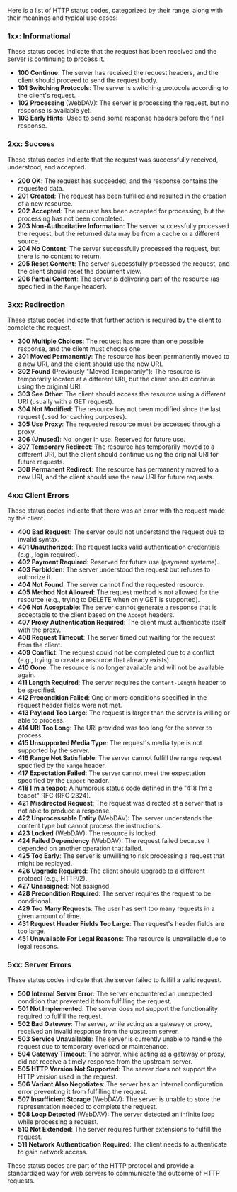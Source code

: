 Here is a list of HTTP status codes, categorized by their range, along with their meanings and typical use cases:

### **1xx: Informational**
These status codes indicate that the request has been received and the server is continuing to process it.

- **100 Continue**: The server has received the request headers, and the client should proceed to send the request body.
- **101 Switching Protocols**: The server is switching protocols according to the client's request.
- **102 Processing** (WebDAV): The server is processing the request, but no response is available yet.
- **103 Early Hints**: Used to send some response headers before the final response.

### **2xx: Success**
These status codes indicate that the request was successfully received, understood, and accepted.

- **200 OK**: The request has succeeded, and the response contains the requested data.
- **201 Created**: The request has been fulfilled and resulted in the creation of a new resource.
- **202 Accepted**: The request has been accepted for processing, but the processing has not been completed.
- **203 Non-Authoritative Information**: The server successfully processed the request, but the returned data may be from a cache or a different source.
- **204 No Content**: The server successfully processed the request, but there is no content to return.
- **205 Reset Content**: The server successfully processed the request, and the client should reset the document view.
- **206 Partial Content**: The server is delivering part of the resource (as specified in the `Range` header).

### **3xx: Redirection**
These status codes indicate that further action is required by the client to complete the request.

- **300 Multiple Choices**: The request has more than one possible response, and the client must choose one.
- **301 Moved Permanently**: The resource has been permanently moved to a new URI, and the client should use the new URI.
- **302 Found** (Previously "Moved Temporarily"): The resource is temporarily located at a different URI, but the client should continue using the original URI.
- **303 See Other**: The client should access the resource using a different URI (usually with a GET request).
- **304 Not Modified**: The resource has not been modified since the last request (used for caching purposes).
- **305 Use Proxy**: The requested resource must be accessed through a proxy.
- **306 (Unused)**: No longer in use. Reserved for future use.
- **307 Temporary Redirect**: The resource has temporarily moved to a different URI, but the client should continue using the original URI for future requests.
- **308 Permanent Redirect**: The resource has permanently moved to a new URI, and the client should use the new URI for future requests.

### **4xx: Client Errors**
These status codes indicate that there was an error with the request made by the client.

- **400 Bad Request**: The server could not understand the request due to invalid syntax.
- **401 Unauthorized**: The request lacks valid authentication credentials (e.g., login required).
- **402 Payment Required**: Reserved for future use (payment systems).
- **403 Forbidden**: The server understood the request but refuses to authorize it.
- **404 Not Found**: The server cannot find the requested resource.
- **405 Method Not Allowed**: The request method is not allowed for the resource (e.g., trying to DELETE when only GET is supported).
- **406 Not Acceptable**: The server cannot generate a response that is acceptable to the client based on the `Accept` headers.
- **407 Proxy Authentication Required**: The client must authenticate itself with the proxy.
- **408 Request Timeout**: The server timed out waiting for the request from the client.
- **409 Conflict**: The request could not be completed due to a conflict (e.g., trying to create a resource that already exists).
- **410 Gone**: The resource is no longer available and will not be available again.
- **411 Length Required**: The server requires the `Content-Length` header to be specified.
- **412 Precondition Failed**: One or more conditions specified in the request header fields were not met.
- **413 Payload Too Large**: The request is larger than the server is willing or able to process.
- **414 URI Too Long**: The URI provided was too long for the server to process.
- **415 Unsupported Media Type**: The request's media type is not supported by the server.
- **416 Range Not Satisfiable**: The server cannot fulfill the range request specified by the `Range` header.
- **417 Expectation Failed**: The server cannot meet the expectation specified by the `Expect` header.
- **418 I'm a teapot**: A humorous status code defined in the "418 I'm a teapot" RFC (RFC 2324).
- **421 Misdirected Request**: The request was directed at a server that is not able to produce a response.
- **422 Unprocessable Entity** (WebDAV): The server understands the content type but cannot process the instructions.
- **423 Locked** (WebDAV): The resource is locked.
- **424 Failed Dependency** (WebDAV): The request failed because it depended on another operation that failed.
- **425 Too Early**: The server is unwilling to risk processing a request that might be replayed.
- **426 Upgrade Required**: The client should upgrade to a different protocol (e.g., HTTP/2).
- **427 Unassigned**: Not assigned.
- **428 Precondition Required**: The server requires the request to be conditional.
- **429 Too Many Requests**: The user has sent too many requests in a given amount of time.
- **431 Request Header Fields Too Large**: The request's header fields are too large.
- **451 Unavailable For Legal Reasons**: The resource is unavailable due to legal reasons.

### **5xx: Server Errors**
These status codes indicate that the server failed to fulfill a valid request.

- **500 Internal Server Error**: The server encountered an unexpected condition that prevented it from fulfilling the request.
- **501 Not Implemented**: The server does not support the functionality required to fulfill the request.
- **502 Bad Gateway**: The server, while acting as a gateway or proxy, received an invalid response from the upstream server.
- **503 Service Unavailable**: The server is currently unable to handle the request due to temporary overload or maintenance.
- **504 Gateway Timeout**: The server, while acting as a gateway or proxy, did not receive a timely response from the upstream server.
- **505 HTTP Version Not Supported**: The server does not support the HTTP version used in the request.
- **506 Variant Also Negotiates**: The server has an internal configuration error preventing it from fulfilling the request.
- **507 Insufficient Storage** (WebDAV): The server is unable to store the representation needed to complete the request.
- **508 Loop Detected** (WebDAV): The server detected an infinite loop while processing a request.
- **510 Not Extended**: The server requires further extensions to fulfill the request.
- **511 Network Authentication Required**: The client needs to authenticate to gain network access.

These status codes are part of the HTTP protocol and provide a standardized way for web servers to communicate the outcome of HTTP requests.
